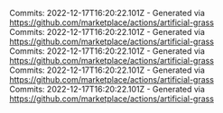 Commits: 2022-12-17T16:20:22.101Z - Generated via https://github.com/marketplace/actions/artificial-grass
<br>
Commits: 2022-12-17T16:20:22.101Z - Generated via https://github.com/marketplace/actions/artificial-grass
<br>
Commits: 2022-12-17T16:20:22.101Z - Generated via https://github.com/marketplace/actions/artificial-grass
<br>
Commits: 2022-12-17T16:20:22.101Z - Generated via https://github.com/marketplace/actions/artificial-grass
<br>
Commits: 2022-12-17T16:20:22.101Z - Generated via https://github.com/marketplace/actions/artificial-grass
<br>
